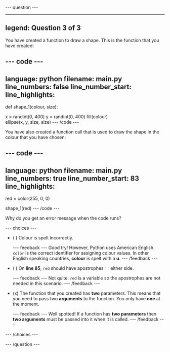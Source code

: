 
--- question ---

---
legend: Question 3 of 3
---

You have created a function to draw a shape. This is the function that you have created:

--- code ---
---
language: python
filename: main.py
line_numbers: false
line_number_start: 
line_highlights: 
---
def shape_1(colour, size):
  
  x = randint(0, 400)
  y = randint(0, 400)
  fill(colour)   
  ellipse(x, y, size, size)
--- /code ---

You have also created a function call that is used to draw the shape in the colour that you have chosen:

--- code ---
---
language: python
filename: main.py
line_numbers: true
line_number_start: 83
line_highlights: 
---
red = color(255, 0, 0)

shape_1(red)
--- /code ---

Why do you get an error message when the code runs?

--- choices ---

- ( ) 
Colour is spelt incorrectly. 

  --- feedback ---
Good try! However, Python uses American English. `color` is the correct identifier for assigning colour values. In other English speaking countries, **colour** is spelt with a **u**. 
  --- /feedback ---

- ( ) 
On **line 85**, `red` should have apostrophes `''` either side. 

  --- feedback ---
Not quite. `red` is a variable so the apostrophes are not needed in this scenario. 
  --- /feedback ---

- (x) 
The function that you created has **two** parameters. This means that you need to pass two **arguments** to the function. You only have **one** at the moment. 

  --- feedback ---
Well spotted! If a function has **two parameters** then **two arguments** must be passed into it when it is called. 
  --- /feedback ---

--- /choices ---

--- /question ---
